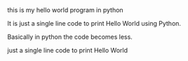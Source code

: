   this is my hello world program in python

It is just a single line code to print Hello World using Python. 

Basically in python the code becomes less. 

just a single line code to print Hello World

